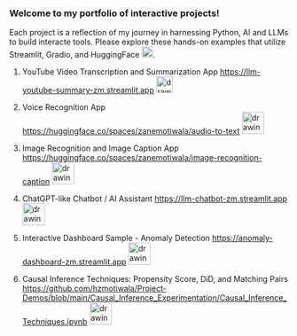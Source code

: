 ### Welcome to my portfolio of interactive projects!
Each project is a reflection of my journey in harnessing Python, AI and LLMs to build interacte tools. Please explore these hands-on examples that utilize Streamlit, Gradio, and HuggingFace <img src="https://github.com/hzmotiwala/Project-Demos/assets/7186464/cbace9cd-5b90-4283-b336-5f7c2d749090" alt="drawing" width="20"/>.

1) YouTube Video Transcription and Summarization App
https://llm-youtube-summary-zm.streamlit.app <img src="https://cdn3.iconfinder.com/data/icons/social-network-30/512/social-06-1024.png" alt="drawing" width="30"/>

2) Voice Recognition App
https://huggingface.co/spaces/zanemotiwala/audio-to-text <img src="https://cdn-icons-png.flaticon.com/512/1231/1231089.png" alt="drawing" width="40"/>

3) Image Recognition and Image Caption App
https://huggingface.co/spaces/zanemotiwala/image-recognition-caption <img src="https://encrypted-tbn0.gstatic.com/images?q=tbn:ANd9GcScoTHF4x6Zjjdbn51ftjKetcn7ahFQMhD-eA&s" alt="drawing" width="40"/>

4) ChatGPT-like Chatbot / AI Assistant
https://llm-chatbot-zm.streamlit.app <img src="https://store-images.s-microsoft.com/image/apps.32077.c555960e-b128-4663-8c04-19513de007ae.c2b1d70b-53a5-431e-b655-43f0a9ef7431.0331db25-e636-4945-8f4b-4e08865d4920" alt="drawing" width="40"/>

6) Interactive Dashboard Sample - Anomaly Detection
https://anomaly-dashboard-zm.streamlit.app <img src="https://cdn-icons-png.flaticon.com/512/6821/6821002.png" alt="drawing" width="40"/>

7) Causal Inference Techniques: Propensity Score, DiD, and Matching Pairs
https://github.com/hzmotiwala/Project-Demos/blob/main/Causal_Inference_Experimentation/Causal_Inference_Techniques.ipynb <img src="https://cdn1.iconfinder.com/data/icons/a-b-testing/500/ab-test-method-comparing_13-512.png" alt="drawing" width="40"/>


